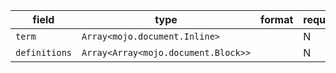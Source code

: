 | field | type | format | required | default | description |
|---|---|---|---|---|---|
| `term` | `Array<mojo.document.Inline>` |  | N |  |
| `definitions` | `Array<Array<mojo.document.Block>>` |  | N |  |
